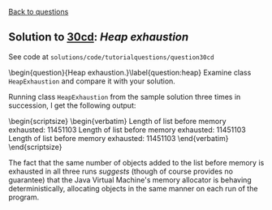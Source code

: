 [Back to questions](../README.md)

## Solution to [30cd](../questions/30cd): *Heap exhaustion*

See code at `solutions/code/tutorialquestions/question30cd`

\begin{question}{Heap exhaustion.}\label{question:heap}
Examine class `HeapExhaustion` and compare it with your solution.

Running class `HeapExhaustion` from the sample solution three times in succession, I get the following output:

\begin{scriptsize}
\begin{verbatim}
Length of list before memory exhausted: 11451103
Length of list before memory exhausted: 11451103
Length of list before memory exhausted: 11451103
\end{verbatim}
\end{scriptsize}

The fact that the same number of objects added to the list before memory is exhausted in all three runs *suggests* (though of course provides no guarantee) that the Java Virtual Machine's memory allocator is behaving deterministically, allocating objects in the same manner on each run of the program.
